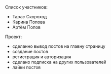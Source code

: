 Список участников: 
- Тарас Скороход
- Карина Попова
- Артём Попов

Проект:
- сделанно вывод постов на главну страницу
- создание постов
- регистрация и авторизация
- сделано подписка на других пользователей
- лайки постов